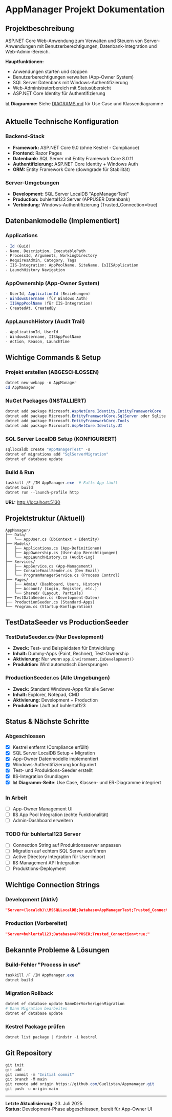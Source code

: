 # AppManager Projekt Dokumentation

## Projektbeschreibung

ASP.NET Core Web-Anwendung zum Verwalten und Steuern von Server-Anwendungen mit Benutzerberechtigungen, Datenbank-Integration und Web-Admin-Bereich.

**Hauptfunktionen:**

- Anwendungen starten und stoppen
- Benutzerberechtigungen verwalten (App-Owner System)
- SQL Server Datenbank mit Windows-Authentifizierung
- Web-Administratorbereich mit Statusübersicht
- ASP.NET Core Identity für Authentifizierung

**📊 Diagramme:** Siehe [DIAGRAMS.md](DIAGRAMS.md) für Use Case und Klassendiagramme

## Aktuelle Technische Konfiguration

### Backend-Stack

- **Framework:** ASP.NET Core 9.0 (ohne Kestrel - Compliance)
- **Frontend:** Razor Pages
- **Datenbank:** SQL Server mit Entity Framework Core 8.0.11
- **Authentifizierung:** ASP.NET Core Identity + Windows Auth
- **ORM:** Entity Framework Core (downgrade für Stabilität)

### Server-Umgebungen

- **Development:** SQL Server LocalDB "AppManagerTest"
- **Production:** buhlertal123 Server (APPUSER Datenbank)
- **Verbindung:** Windows-Authentifizierung (Trusted_Connection=true)

## Datenbankmodelle (Implementiert)

### Applications

```csharp
- Id (Guid)
- Name, Description, ExecutablePath
- ProcessId, Arguments, WorkingDirectory  
- RequiresAdmin, Category, Tags
- IIS-Integration: AppPoolName, SiteName, IsIISApplication
- LaunchHistory Navigation
```

### AppOwnership (App-Owner System)

```csharp
- UserId, ApplicationId (Beziehungen)
- WindowsUsername (für Windows Auth)
- IISAppPoolName (für IIS-Integration)
- CreatedAt, CreatedBy
```

### AppLaunchHistory (Audit Trail)

```csharp
- ApplicationId, UserId
- WindowsUsername, IISAppPoolName
- Action, Reason, LaunchTime
```

## Wichtige Commands & Setup

### Projekt erstellen (ABGESCHLOSSEN)

```powershell
dotnet new webapp -n AppManager
cd AppManager
```

### NuGet Packages (INSTALLIERT)

```powershell
dotnet add package Microsoft.AspNetCore.Identity.EntityFrameworkCore
dotnet add package Microsoft.EntityFrameworkCore.SqlServer oder Sqlite
dotnet add package Microsoft.EntityFrameworkCore.Tools
dotnet add package Microsoft.AspNetCore.Identity.UI
```

### SQL Server LocalDB Setup (KONFIGURIERT)

```powershell
sqllocaldb create "AppManagerTest" -s
dotnet ef migrations add "SqlServerMigration"
dotnet ef database update
```

### Build & Run

```powershell
taskkill /F /IM AppManager.exe  # Falls App läuft
dotnet build
dotnet run --launch-profile http
```

**URL:** <http://localhost:5130>

## Projektstruktur (Aktuell)

```text
AppManager/
├── Data/
│   └── AppUser.cs (DbContext + Identity)
├── Models/
│   ├── Applications.cs (App-Definitionen)
│   ├── AppOwnership.cs (User-App Berechtigungen)
│   └── AppLaunchHistory.cs (Audit-Log)
├── Services/
│   ├── AppService.cs (App-Management)
│   ├── ConsoleEmailSender.cs (Dev Email)
│   └── ProgramManagerService.cs (Process Control)
├── Pages/
│   ├── Admin/ (Dashboard, Users, History)
│   ├── Account/ (Login, Register, etc.)
│   └── Shared/ (Layout, Partials)
├── TestDataSeeder.cs (Development-Daten)
├── ProductionSeeder.cs (Standard-Apps)
└── Program.cs (Startup-Konfiguration)
```

## TestDataSeeder vs ProductionSeeder

### TestDataSeeder.cs (Nur Development)

- **Zweck:** Test- und Beispieldaten für Entwicklung
- **Inhalt:** Dummy-Apps (Paint, Rechner), Test-Ownership
- **Aktivierung:** Nur wenn `app.Environment.IsDevelopment()`
- **Produktion:** Wird automatisch übersprungen

### ProductionSeeder.cs (Alle Umgebungen)

- **Zweck:** Standard Windows-Apps für alle Server
- **Inhalt:** Explorer, Notepad, CMD
- **Aktivierung:** Development + Production
- **Produktion:** Läuft auf buhlertal123

## Status & Nächste Schritte

### Abgeschlossen

- [x] Kestrel entfernt (Compliance erfüllt)
- [x] SQL Server LocalDB Setup + Migration
- [x] App-Owner Datenmodelle implementiert
- [x] Windows-Authentifizierung konfiguriert
- [x] Test- und Produktions-Seeder erstellt
- [x] IIS-Integration Grundlagen
- [x] **📊 Diagramm-Seite**: Use Case, Klassen- und ER-Diagramme integriert

### In Arbeit

- [ ] App-Owner Management UI
- [ ] IIS App Pool Integration (echte Funktionalität)
- [ ] Admin-Dashboard erweitern

### TODO für buhlertal123 Server

- [ ] Connection String auf Produktionsserver anpassen
- [ ] Migration auf echtem SQL Server ausführen
- [ ] Active Directory Integration für User-Import
- [ ] IIS Management API Integration
- [ ] Produktions-Deployment

## Wichtige Connection Strings

### Development (Aktiv)

```json
"Server=(localdb)\\MSSQLLocalDB;Database=AppManagerTest;Trusted_Connection=true;"
```

### Production (Vorbereitet)

```json
"Server=buhlertal123;Database=APPUSER;Trusted_Connection=true;"
```

## Bekannte Probleme & Lösungen

### Build-Fehler "Process in use"

```powershell
taskkill /F /IM AppManager.exe
dotnet build
```

### Migration Rollback

```powershell
dotnet ef database update NameDerVorherigenMigration
# Dann Migration bearbeiten
dotnet ef database update
```

### Kestrel Package prüfen

```powershell
dotnet list package | findstr -i kestrel
```

## Git Repository

```powershell
git init
git add .
git commit -m "Initial commit"
git branch -M main
git remote add origin https://github.com/Guelistan/Appmanager.git
git push -u origin main
```

---

**Letzte Aktualisierung:** 23. Juli 2025  
**Status:** Development-Phase abgeschlossen, bereit für App-Owner UI
